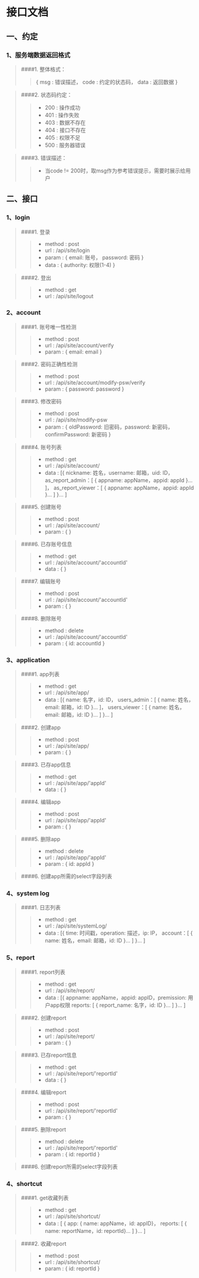 # 接口文档

## 一、约定

### 1、服务端数据返回格式

>####1.  整体格式：
>> { msg : 错误描述， code : 约定的状态码， data : 返回数据 }

>####2.  状态码约定：
>>*  200 : 操作成功  
>>*  401 : 操作失败
>>*  403 : 数据不存在
>>*  404 : 接口不存在
>>*  405 : 权限不足
>>*  500 : 服务器错误

>####3.  错误描述：
>>* 当code != 200时，取msg作为参考错误提示，需要时展示给用户

## 二、接口

### 1、login

>####1.  登录 
>>*  method : post
>>*  url : /api/site/login
>>*  param : { email: 账号， password: 密码 }
>>*  data : { authority: 权限(1-4) }

>####2.  登出
>>*  method : get
>>*  url : /api/site/logout

### 2、account

>####1.  账号唯一性检测
>>*  method : post
>>*  url : /api/site/account/verify
>>*  param : { email: email }

>####2.  密码正确性检测
>>*  method : post
>>*  url : /api/site/account/modify-psw/verify
>>*  param : { password: password }

>####3.  修改密码
>>*  method : post
>>*  url : /api/site/modify-psw
>>*  param : { oldPassword: 旧密码，password: 新密码，confirmPassword: 新密码  }

>####4.  账号列表
>>*  method : get
>>*  url : /api/site/account/
>>*  data : [{ 
        nickname: 姓名，username: 邮箱，uid: ID，
        as_report_admin：[ { appname: appName，appid: appId }... ]，
        as_report_viewer：[ { appname: appName，appid: appId }... ] 
    }... ]

>####5.  创建账号
>>*  method : post
>>*  url : /api/site/account/
>>*  param : {   }

>####6.  已存账号信息
>>*  method : get
>>*  url : /api/site/account/'accountId'
>>*  data : {   }

>####7.  编辑账号
>>*  method : post
>>*  url : /api/site/account/'accountId'
>>*  param : {   }

>####8.  删除账号
>>*  method : delete
>>*  url : /api/site/account/'accountId'
>>*  param : { id: accountId }

### 3、application

>####1.  app列表
>>*  method : get
>>*  url : /api/site/app/
>>*  data : [{ 
        name: 名字，id: ID，
        users_admin：[ { name: 姓名，email: 邮箱，id: ID }... ]，
        users_viewer：[ { name: 姓名，email: 邮箱，id: ID }... ] 
    }... ]

>####2.  创建app
>>*  method : post
>>*  url : /api/site/app/
>>*  param : {   }

>####3.  已存app信息
>>*  method : get
>>*  url : /api/site/app/'appId'
>>*  data : {   }

>####4.  编辑app
>>*  method : post
>>*  url : /api/site/app/'appId'
>>*  param : {   }

>####5.  删除app
>>*  method : delete
>>*  url : /api/site/app/'appId'
>>*  param : { id: appId }

>####6.  创建app所需的select字段列表

### 4、system log

>####1.  日志列表
>>*  method : get
>>*  url : /api/site/systemLog/
>>*  data : [{ 
        time: 时间戳，operation: 描述，ip: IP，
        account：[ { name: 姓名，email: 邮箱，id: ID }... ] 
    }... ]

### 5、report

>####1.  report列表
>>*  method : get
>>*  url : /api/site/report/
>>*  data : [{ 
        appname: appName，appid: appID，premission: 用户app权限
        reports: [ { report_name: 名字，id: ID }... ] 
    }... ]
        
>####2.  创建report
>>*  method : post
>>*  url : /api/site/report/
>>*  param : {   }

>####3.  已存report信息
>>*  method : get
>>*  url : /api/site/report/'reportId'
>>*  data : {   }

>####4.  编辑report
>>*  method : post
>>*  url : /api/site/report/'reportId'
>>*  param : {   }

>####5.  删除report
>>*  method : delete
>>*  url : /api/site/report/'reportId'
>>*  param : { id: reportId }

>####6.  创建report所需的select字段列表

### 4、shortcut

>####1.  get收藏列表
>>*  method : get
>>*  url : /api/site/shortcut/
>>*  data : [ { 
        app: { name: appName，id: appID}，
        reports: [ { name: reportName，id: reportId}... ] 
    }... ]
    
>####2.  收藏report
>>*  method : post
>>*  url : /api/site/shortcut/
>>*  param : { id: reportId }

